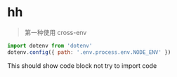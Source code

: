 # hh

> 第一种使用 cross-env

```js
import dotenv from 'dotenv'
dotenv.config({ path: '.env.process.env.NODE_ENV' })
```

This should show code block not try to import code
